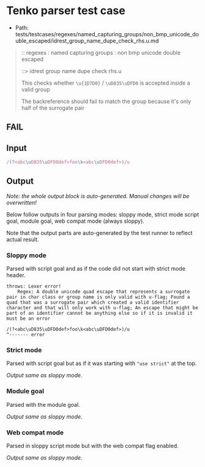 # Tenko parser test case

- Path: tests/testcases/regexes/named_capturing_groups/non_bmp_unicode_double_escaped/idrest_group_name_dupe_check_rhs.u.md

> :: regexes : named capturing groups : non bmp unicode double escaped
>
> ::> idrest group name dupe check rhs.u
>
> This checks whether `\u{1D7D0}` / `\uD835\uDFD0` is accepted inside a valid group
>
> The backreference should fail to match the group because it's only half of the surrogate pair

## FAIL

## Input

`````js
/(?<abc\uD835\uDFD0def>foo\k<abc\uDFD0def>)/u
`````

## Output

_Note: the whole output block is auto-generated. Manual changes will be overwritten!_

Below follow outputs in four parsing modes: sloppy mode, strict mode script goal, module goal, web compat mode (always sloppy).

Note that the output parts are auto-generated by the test runner to reflect actual result.

### Sloppy mode

Parsed with script goal and as if the code did not start with strict mode header.

`````
throws: Lexer error!
    Regex: A double unicode quad escape that represents a surrogate pair in char class or group name is only valid with u-flag; Found a quad that was a surrogate pair which created a valid identifier character and that will only work with u-flag; An escape that might be part of an identifier cannot be anything else so if it is invalid it must be an error

/(?<abc\uD835\uDFD0def>foo\k<abc\uDFD0def>)/u
^------- error
`````

### Strict mode

Parsed with script goal but as if it was starting with `"use strict"` at the top.

_Output same as sloppy mode._

### Module goal

Parsed with the module goal.

_Output same as sloppy mode._

### Web compat mode

Parsed in sloppy script mode but with the web compat flag enabled.

_Output same as sloppy mode._
